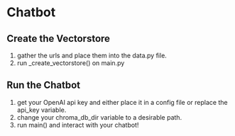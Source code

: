 # Chatbot
## Create the Vectorstore
1. gather the urls and place them into the data.py file.
2. run _create_vectorstore() on main.py
## Run the Chatbot
1. get your OpenAI api key and either place it in a config file or replace the api_key variable.
2. change your chroma_db_dir variable to a desirable path.
3. run main() and interact with your chatbot!
